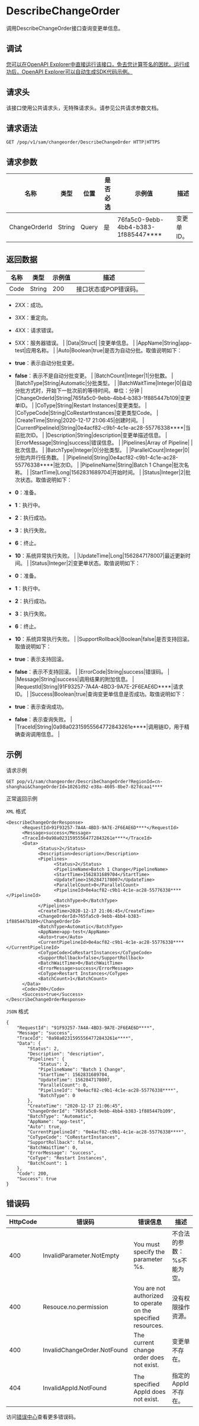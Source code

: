 # DescribeChangeOrder

调用DescribeChangeOrder接口查询变更单信息。

## 调试

[您可以在OpenAPI Explorer中直接运行该接口，免去您计算签名的困扰。运行成功后，OpenAPI Explorer可以自动生成SDK代码示例。](https://api.aliyun.com/#product=sae&api=DescribeChangeOrder&type=ROA&version=2019-05-06)

## 请求头

该接口使用公共请求头，无特殊请求头。请参见公共请求参数文档。

## 请求语法

```
GET /pop/v1/sam/changeorder/DescribeChangeOrder HTTP|HTTPS
```

## 请求参数

|名称|类型|位置|是否必选|示例值|描述|
|--|--|--|----|---|--|
|ChangeOrderId|String|Query|是|76fa5c0-9ebb-4bb4-b383-1f885447\*\*\*\*|变更单ID。 |

## 返回数据

|名称|类型|示例值|描述|
|--|--|---|--|
|Code|String|200|接口状态或POP错误码。

 -   2XX：成功。
-   3XX：重定向。
-   4XX：请求错误。
-   5XX：服务器错误。 |
|Data|Struct| |变更单信息。 |
|AppName|String|app-test|应用名称。 |
|Auto|Boolean|true|是否为自动分批。取值说明如下：

 -   **true**：表示自动分批变更。
-   **false**：表示不是自动分批变更。 |
|BatchCount|Integer|1|分批数。 |
|BatchType|String|Automatic|分批类型。 |
|BatchWaitTime|Integer|0|自动分批方式时，开始下一批次前的等待时间。单位：分钟 |
|ChangeOrderId|String|765fa5c0-9ebb-4bb4-b383-1f885447b109|变更单ID。 |
|CoType|String|Restart Instances|变更类型。 |
|CoTypeCode|String|CoRestartInstances|变更类型Code。 |
|CreateTime|String|2020-12-17 21:06:45|创建时间。 |
|CurrentPipelineId|String|0e4acf82-c9b1-4c1e-ac28-55776338\*\*\*\*|当前批次ID。 |
|Description|String|description|变更单描述信息。 |
|ErrorMessage|String|success|错误信息。 |
|Pipelines|Array of Pipeline| |批次信息。 |
|BatchType|Integer|0|分批类型。 |
|ParallelCount|Integer|0|分批内并行任务数。 |
|PipelineId|String|0e4acf82-c9b1-4c1e-ac28-55776338\*\*\*\*|批次ID。 |
|PipelineName|String|Batch 1 Change|批次名称。 |
|StartTime|Long|1562831689704|开始时间。 |
|Status|Integer|2|批次状态。取值说明如下：

 -   **0**：准备。
-   **1**：执行中。
-   **2**：执行成功。
-   **3**：执行失败。
-   **6**：终止。
-   **10**：系统异常执行失败。 |
|UpdateTime|Long|1562847178007|最近更新时间。 |
|Status|Integer|2|变更单状态。取值说明如下：

 -   **0**：准备。
-   **1**：执行中。
-   **2**：执行成功。
-   **3**：执行失败。
-   **6**：终止。
-   **10**：系统异常执行失败。 |
|SupportRollback|Boolean|false|是否支持回滚。取值说明如下：

 -   **true**：表示支持回滚。
-   **false**：表示不支持回滚。 |
|ErrorCode|String|success|错误码。 |
|Message|String|success|调用结果的附加信息。 |
|RequestId|String|91F93257-7A4A-4BD3-9A7E-2F6EAE6D\*\*\*\*|请求ID。 |
|Success|Boolean|true|查询变更单信息是否成功。取值说明如下：

 -   **true**：表示查询成功。
-   **false**：表示查询失败。 |
|TraceId|String|0a98a02315955564772843261e\*\*\*\*|调用链ID，用于精确查询调用信息。 |

## 示例

请求示例

```
GET pop/v1/sam/changeorder/DescribeChangeOrder?RegionId=cn-shanghai&ChangeOrderId=10261d92-e38a-4605-8be7-827dcaa1****
```

正常返回示例

`XML` 格式

```
<DescribeChangeOrderResponse>
	  <RequestId>91F93257-7A4A-4BD3-9A7E-2F6EAE6D****</RequestId>
	  <Message>success</Message>
	  <TraceId>0a98a02315955564772843261e****</TraceId>
	  <Data>
    	    <Status>2</Status>
    	    <Description>description</Description>
    	    <Pipelines>
        	      <Status>2</Status>
        	      <PipelineName>Batch 1 Change</PipelineName>
        	      <StartTime>1562831689704</StartTime>
        	      <UpdateTime>1562847178007</UpdateTime>
        	      <ParallelCount>0</ParallelCount>
        	      <PipelineId>0e4acf82-c9b1-4c1e-ac28-55776338****</PipelineId>
        	      <BatchType>0</BatchType>
    	    </Pipelines>
    	    <CreateTime>2020-12-17 21:06:45</CreateTime>
    	    <ChangeOrderId>765fa5c0-9ebb-4bb4-b383-1f885447b109</ChangeOrderId>
    	    <BatchType>Automatic</BatchType>
    	    <AppName>app-test</AppName>
    	    <Auto>true</Auto>
    	    <CurrentPipelineId>0e4acf82-c9b1-4c1e-ac28-55776338****</CurrentPipelineId>
    	    <CoTypeCode>CoRestartInstances</CoTypeCode>
    	    <SupportRollback>false</SupportRollback>
    	    <BatchWaitTime>0</BatchWaitTime>
    	    <ErrorMessage>success</ErrorMessage>
    	    <CoType>Restart Instances</CoType>
    	    <BatchCount>1</BatchCount>
	  </Data>
	  <Code>200</Code>
	  <Success>true</Success>
</DescribeChangeOrderResponse>
```

`JSON` 格式

```
{
    "RequestId": "91F93257-7A4A-4BD3-9A7E-2F6EAE6D****",
    "Message": "success",
    "TraceId": "0a98a02315955564772843261e****",
    "Data": {
        "Status": 2,
        "Description": "description",
        "Pipelines": {
            "Status": 2,
            "PipelineName": "Batch 1 Change",
            "StartTime": 1562831689704,
            "UpdateTime": 1562847178007,
            "ParallelCount": 0,
            "PipelineId": "0e4acf82-c9b1-4c1e-ac28-55776338****",
            "BatchType": 0
        },
        "CreateTime": "2020-12-17 21:06:45",
        "ChangeOrderId": "765fa5c0-9ebb-4bb4-b383-1f885447b109",
        "BatchType": "Automatic",
        "AppName": "app-test",
        "Auto": true,
        "CurrentPipelineId": "0e4acf82-c9b1-4c1e-ac28-55776338****",
        "CoTypeCode": "CoRestartInstances",
        "SupportRollback": false,
        "BatchWaitTime": 0,
        "ErrorMessage": "success",
        "CoType": "Restart Instances",
        "BatchCount": 1
    },
    "Code": 200,
    "Success": true
}
```

## 错误码

|HttpCode|错误码|错误信息|描述|
|--------|---|----|--|
|400|InvalidParameter.NotEmpty|You must specify the parameter %s.|不合法的参数：%s不能为空。|
|400|Resouce.no.permission|You are not authorized to operate on the specified resources.|没有权限操作资源。|
|400|InvalidChangeOrder.NotFound|The current change order does not exist.|变更单不存在。|
|404|InvalidAppId.NotFound|The specified AppId does not exist.|指定的AppId不存在。|

访问[错误中心](https://error-center.aliyun.com/status/product/sae)查看更多错误码。

